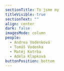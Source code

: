 ```yaml
---
sectionTitle: To jsme my
titleVisible: true
sectionText: ""
align: center
dark: false
imagesMode: column
people:
  - Andrea Vodenková
  - Tomáš Vodenka
  - Matěj Kotrba
  - Adéla Klapková
buttonPosition: bottom
---
```

